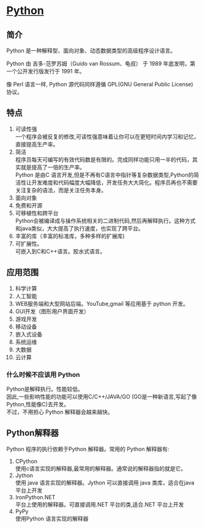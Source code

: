 # [Python](https://www.python.org/)

## 简介

Python 是一种解释型、面向对象、动态数据类型的高级程序设计语言。

Python 由 吉多-范罗苏姆（Guido van Rossum、龟叔） 于 1989 年底发明，第一个公开发行版发行于 1991 年。

像 Perl 语言一样, Python 源代码同样遵循 GPL(GNU General Public License) 协议。

## 特点

1. 可读性强  
一个程序会被反复的修改,可读性强意味着让你可以在更短时间内学习和记忆，直接提高生产率。
2. 简洁  
程序员每天可编写的有效代码数是有限的。完成同样功能只用一半的代码，其实就是提高了一倍的生产率。  
Python 是由C 语言开发,但是不再有C语言中指针等复杂数据类型,Python的简洁性让开发难度和代码幅度大幅降低，开发任务大大简化。程序员再也不需要关注复杂的语法，而是关注任务本身。
3. 面向对象
4. 免费和开源
5. 可移植性和跨平台  
Python会被编译成与操作系统相关的二进制代码,然后再解释执行。这种方式和java类似，大大提高了执行速度，也实现了跨平台。
6. 丰富的库（丰富的标准库，多种多样的扩展库)
7. 可扩展性。   
可嵌入到C和C++语言。胶水式语言。

## 应用范围

1. 科学计算
2. 人工智能
3. WEB服务端和大型网站后端。YouTube,gmail 等应用基于 python 开发。
4. GUI开发（图形用户界面开发）
5. 游戏开发
6. 移动设备
7. 嵌入式设备
8. 系统运维
9. 大数据
10. 云计算

### 什么时候不应该用 Python
Python是解释执行。性能较低。  
因此,一些影响性能的功能可以使用C/C++/JAVA/GO (GO是一种新语言,写起了像Python,性能像C)去开发。  
不过，不用担心 Python 解释器会越来越快。

## Python解释器
Python 程序的执行依赖于Python 解释器。常用的 Python 解释器有:
1. CPython  
使用c语言实现的解释器,最常用的解释器。通常说的解释器指的就是它。
2. Jython  
使用 java 语言实现的解释器。Jython 可以直接调用 java 类库，适合在java 平台上开发
3. IronPython.NET  
平台上使用的解释器。可直接调用.NET 平台的类,适合.NET 平台上开发  
4. PyPy  
使用Python 语言实现的解释器

